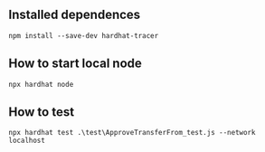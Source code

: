 ## Installed dependences

```
npm install --save-dev hardhat-tracer
```

## How to start local node

```
npx hardhat node
```

## How to test

```
npx hardhat test .\test\ApproveTransferFrom_test.js --network localhost
```
